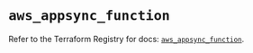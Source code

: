 # `aws_appsync_function`

Refer to the Terraform Registry for docs: [`aws_appsync_function`](https://registry.terraform.io/providers/hashicorp/aws/6.13.0/docs/resources/appsync_function).
